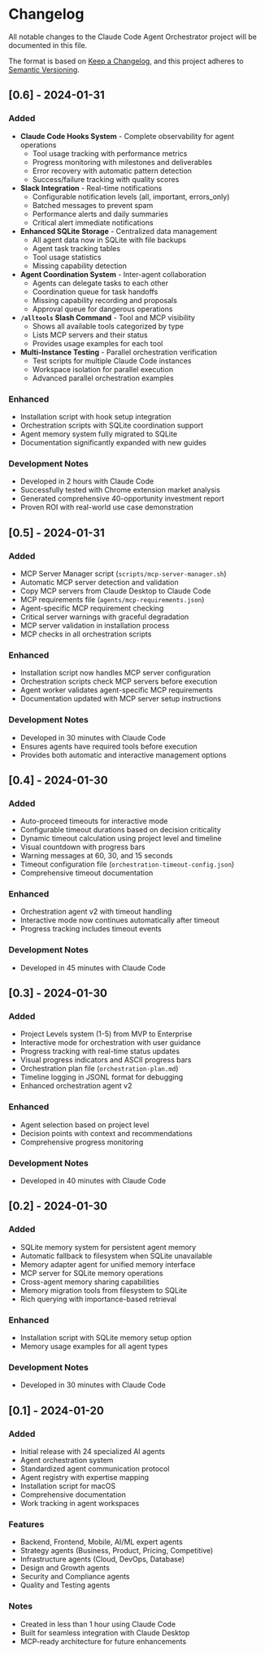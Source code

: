# Changelog

All notable changes to the Claude Code Agent Orchestrator project will be documented in this file.

The format is based on [Keep a Changelog](https://keepachangelog.com/en/1.0.0/),
and this project adheres to [Semantic Versioning](https://semver.org/spec/v2.0.0.html).

## [0.6] - 2024-01-31

### Added
- **Claude Code Hooks System** - Complete observability for agent operations
  - Tool usage tracking with performance metrics
  - Progress monitoring with milestones and deliverables
  - Error recovery with automatic pattern detection
  - Success/failure tracking with quality scores
- **Slack Integration** - Real-time notifications
  - Configurable notification levels (all, important, errors_only)
  - Batched messages to prevent spam
  - Performance alerts and daily summaries
  - Critical alert immediate notifications
- **Enhanced SQLite Storage** - Centralized data management
  - All agent data now in SQLite with file backups
  - Agent task tracking tables
  - Tool usage statistics
  - Missing capability detection
- **Agent Coordination System** - Inter-agent collaboration
  - Agents can delegate tasks to each other
  - Coordination queue for task handoffs
  - Missing capability recording and proposals
  - Approval queue for dangerous operations
- **`/alltools` Slash Command** - Tool and MCP visibility
  - Shows all available tools categorized by type
  - Lists MCP servers and their status
  - Provides usage examples for each tool
- **Multi-Instance Testing** - Parallel orchestration verification
  - Test scripts for multiple Claude Code instances
  - Workspace isolation for parallel execution
  - Advanced parallel orchestration examples

### Enhanced
- Installation script with hook setup integration
- Orchestration scripts with SQLite coordination support
- Agent memory system fully migrated to SQLite
- Documentation significantly expanded with new guides

### Development Notes
- Developed in 2 hours with Claude Code
- Successfully tested with Chrome extension market analysis
- Generated comprehensive 40-opportunity investment report
- Proven ROI with real-world use case demonstration

## [0.5] - 2024-01-31

### Added
- MCP Server Manager script (`scripts/mcp-server-manager.sh`)
- Automatic MCP server detection and validation
- Copy MCP servers from Claude Desktop to Claude Code
- MCP requirements file (`agents/mcp-requirements.json`)
- Agent-specific MCP requirement checking
- Critical server warnings with graceful degradation
- MCP server validation in installation process
- MCP checks in all orchestration scripts

### Enhanced
- Installation script now handles MCP server configuration
- Orchestration scripts check MCP servers before execution
- Agent worker validates agent-specific MCP requirements
- Documentation updated with MCP server setup instructions

### Development Notes
- Developed in 30 minutes with Claude Code
- Ensures agents have required tools before execution
- Provides both automatic and interactive management options

## [0.4] - 2024-01-30

### Added
- Auto-proceed timeouts for interactive mode
- Configurable timeout durations based on decision criticality
- Dynamic timeout calculation using project level and timeline
- Visual countdown with progress bars
- Warning messages at 60, 30, and 15 seconds
- Timeout configuration file (`orchestration-timeout-config.json`)
- Comprehensive timeout documentation

### Enhanced
- Orchestration agent v2 with timeout handling
- Interactive mode now continues automatically after timeout
- Progress tracking includes timeout events

### Development Notes
- Developed in 45 minutes with Claude Code

## [0.3] - 2024-01-30

### Added
- Project Levels system (1-5) from MVP to Enterprise
- Interactive mode for orchestration with user guidance
- Progress tracking with real-time status updates
- Visual progress indicators and ASCII progress bars
- Orchestration plan file (`orchestration-plan.md`)
- Timeline logging in JSONL format for debugging
- Enhanced orchestration agent v2

### Enhanced
- Agent selection based on project level
- Decision points with context and recommendations
- Comprehensive progress monitoring

### Development Notes
- Developed in 40 minutes with Claude Code

## [0.2] - 2024-01-30

### Added
- SQLite memory system for persistent agent memory
- Automatic fallback to filesystem when SQLite unavailable
- Memory adapter agent for unified memory interface
- MCP server for SQLite memory operations
- Cross-agent memory sharing capabilities
- Memory migration tools from filesystem to SQLite
- Rich querying with importance-based retrieval

### Enhanced
- Installation script with SQLite memory setup option
- Memory usage examples for all agent types

### Development Notes
- Developed in 30 minutes with Claude Code

## [0.1] - 2024-01-20

### Added
- Initial release with 24 specialized AI agents
- Agent orchestration system
- Standardized agent communication protocol
- Agent registry with expertise mapping
- Installation script for macOS
- Comprehensive documentation
- Work tracking in agent workspaces

### Features
- Backend, Frontend, Mobile, AI/ML expert agents
- Strategy agents (Business, Product, Pricing, Competitive)
- Infrastructure agents (Cloud, DevOps, Database)
- Design and Growth agents
- Security and Compliance agents
- Quality and Testing agents

### Notes
- Created in less than 1 hour using Claude Code
- Built for seamless integration with Claude Desktop
- MCP-ready architecture for future enhancements
